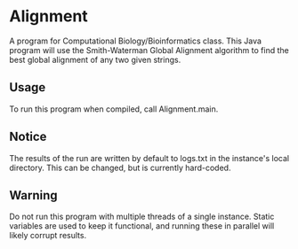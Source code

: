 # Alignment

A program for Computational Biology/Bioinformatics class. This Java program will use the Smith-Waterman Global Alignment algorithm to find the best global alignment of any two given strings.

## Usage

To run this program when compiled, call Alignment.main.

## Notice

The results of the run are written by default to logs.txt in the instance's local directory. This can be changed, but is currently hard-coded.

## Warning

Do not run this program with multiple threads of a single instance. Static variables are used to keep it functional, and running these in parallel will likely corrupt results.